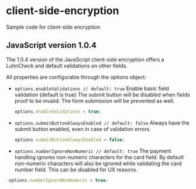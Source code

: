 client-side-encryption
==========
Sample code for client-side encryption

JavaScript version 1.0.4
---
 The 1.0.4 version of the JavaScript client-side encryption offers a LuhnCheck and default validations on other fields.

 All properties are configurable through the options object:

 * ```options.enableValidations // default: true```
    Enable basic field validation (default is true)
   The submit button will be disabled when fields proof to be invalid. The form submission will be prevented as well.
    ```javascript
    options.enableValidations = true;
    ```
 * ```options.submitButtonAlwaysEnabled // default: false```
   Always have the submit button enabled, even in case of validation errors.
    ```javascript
   options.submitButtonAlwaysEnabled = false;
   ```
 * ```options.numberIgnoreNonNumeric // default: true```
 The payment handling ignores non-numeric characters for the card field.
 By default non-numeric characters will also be ignored while validating
 the card number field. This can be disabled for UX reasons.
 ```javascript
  options.numberIgnoreNonNumeric = true;
 ```
